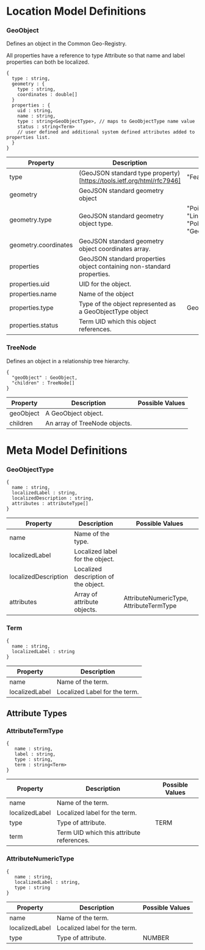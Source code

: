 # Location Model Definitions

### GeoObject
Defines an object in the Common Geo-Registry.

All properties have a reference to type Attribute so that name and label properties can both be localized.

```
{
  type : string,
  geometry : {
    type : string,
    coordinates : double[]
  }
  properties : {
    uid : string,
    name : string,
    type : string<GeoObjectType>, // maps to GeoObjectType name value
    status : string<Term>
    // user defined and additional system defined attributes added to properties list.
  }
}
```
| Property | Description |Possible Values|
|---|---|--|
|type | (GeoJSON standard type property)[https://tools.ietf.org/html/rfc7946] |"Feature", "FeatureCollection"|
|geometry | GeoJSON standard geometry object ||
|geometry.type | GeoJSON standard geometry object type. |"Point", "MultiPoint", "LineString","MultiLineString", "Polygon", "MultiPolygon", "GeometryCollection"|
|geometry.coordinates | GeoJSON standard geometry object coordinates array. ||
|properties | GeoJSON standard properties object containing non-standard properties.||
|properties.uid | UID for the object. ||
|properties.name | Name of the object ||
|properties.type | Type of the object represented as a GeoObjectType object | GeoObjectType |
|properties.status | Term UID which this object references.  ||


### TreeNode
Defines an object in a relationship tree hierarchy. 

```
{
  "geoObject" : GeoObject,
  "children" : TreeNode[]
}
```
| Property | Description |Possible Values|
|---|---|--|
|geoObject | A GeoObject object. ||
|children | An array of TreeNode objects. ||


# Meta Model Definitions

### GeoObjectType
```
{
  name : string,
  localizedLabel : string,
  localizedDescription : string,
  attributes : attributeType[]
}
``` 
| Property | Description |Possible Values|
|---|---|---|
|name | Name of the type. ||
|localizedLabel | Localized label for the object. ||
|localizedDescription | Localized description of the object. ||
|attributes | Array of attribute objects.| AttributeNumericType, AttributeTermType |

### Term
```
{
  name : string,
  localizedLabel : string
}
```
| Property | Description |
|---|---|
|name | Name of the term. |
|localizedLabel | Localized Label for the term. |

## Attribute Types

### AttributeTermType
```
{
   name : string,
   label : string,
   type : string,
   term : string<Term>
}
```
| Property | Description | Possible Values |
|---|---|---|
|name | Name of the term. ||
|localizedLabel | Localized label for the term. ||
|type | Type of attribute. |TERM|
|term | Term UID which this attribute references. ||

### AttributeNumericType
```
{
   name : string,
   localizedLabel : string,
   type : string
}
```
| Property | Description | Possible Values |
|---|---|---|
|name | Name of the term. ||
|localizedLabel | Localized label for the term. ||
|type | Type of attribute. |NUMBER|


